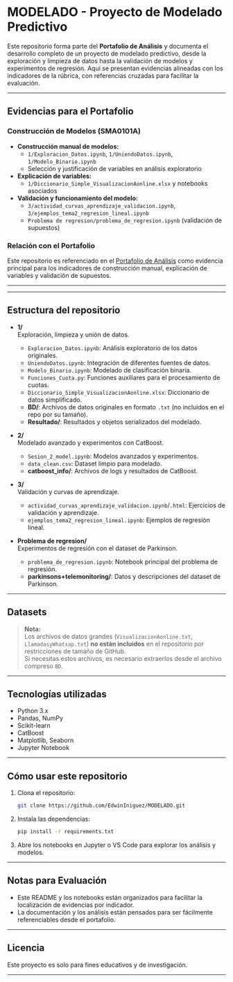 
# MODELADO - Proyecto de Modelado Predictivo

Este repositorio forma parte del **Portafolio de Análisis** y documenta el desarrollo completo de un proyecto de modelado predictivo, desde la exploración y limpieza de datos hasta la validación de modelos y experimentos de regresión. Aquí se presentan evidencias alineadas con los indicadores de la rúbrica, con referencias cruzadas para facilitar la evaluación.

---

## Evidencias para el Portafolio

### Construcción de Modelos (SMA0101A)
- **Construcción manual de modelos:**
  - `1/Exploracion_Datos.ipynb`, `1/UniendoDatos.ipynb`, `1/Modelo_Binario.ipynb`
  - Selección y justificación de variables en análisis exploratorio
- **Explicación de variables:**
  - `1/Diccionario_Simple_VisualizacionAonline.xlsx` y notebooks asociados
- **Validación y funcionamiento del modelo:**
  - `3/actividad_curvas_aprendizaje_validacion.ipynb`, `3/ejemplos_tema2_regresion_lineal.ipynb`
  - `Problema de regresion/problema_de_regresion.ipynb` (validación de supuestos)

### Relación con el Portafolio
Este repositorio es referenciado en el [Portafolio de Análisis](../TC3006C.101-Portafolio-Analisis/README.md) como evidencia principal para los indicadores de construcción manual, explicación de variables y validación de supuestos.

---

---

## Estructura del repositorio

- **1/**  
  Exploración, limpieza y unión de datos.  
  - `Exploracion_Datos.ipynb`: Análisis exploratorio de los datos originales.
  - `UniendoDatos.ipynb`: Integración de diferentes fuentes de datos.
  - `Modelo_Binario.ipynb`: Modelado de clasificación binaria.
  - `Funciones_Cuota.py`: Funciones auxiliares para el procesamiento de cuotas.
  - `Diccionario_Simple_VisualizacionAonline.xlsx`: Diccionario de datos simplificado.
  - **BD/**: Archivos de datos originales en formato `.txt` (no incluidos en el repo por su tamaño).
  - **Resultado/**: Resultados y objetos serializados del modelado.

- **2/**  
  Modelado avanzado y experimentos con CatBoost.
  - `Sesion_2_model.ipynb`: Modelos avanzados y experimentos.
  - `data_clean.csv`: Dataset limpio para modelado.
  - **catboost_info/**: Archivos de logs y resultados de CatBoost.

- **3/**  
  Validación y curvas de aprendizaje.
  - `actividad_curvas_aprendizaje_validacion.ipynb`/`.html`: Ejercicios de validación y aprendizaje.
  - `ejemplos_tema2_regresion_lineal.ipynb`: Ejemplos de regresión lineal.

- **Problema de regresion/**  
  Experimentos de regresión con el dataset de Parkinson.
  - `problema_de_regresion.ipynb`: Notebook principal del problema de regresión.
  - **parkinsons+telemonitoring/**: Datos y descripciones del dataset de Parkinson.

---

## Datasets

> **Nota:**  
> Los archivos de datos grandes (`VisualizacionAonline.txt`, `LlamadasyWhatsap.txt`) **no están incluidos** en el repositorio por restricciones de tamaño de GitHub.  
> Si necesitas estos archivos, es necesario extraerlos desde el archivo compreso `BD`.

---

## Tecnologías utilizadas

- Python 3.x
- Pandas, NumPy
- Scikit-learn
- CatBoost
- Matplotlib, Seaborn
- Jupyter Notebook

---

## Cómo usar este repositorio

1. Clona el repositorio:
   ```bash
   git clone https://github.com/EdwinIniguez/MODELADO.git
   ```
2. Instala las dependencias:
   ```bash
   pip install -r requirements.txt
   ```
3. Abre los notebooks en Jupyter o VS Code para explorar los análisis y modelos.

---

## Notas para Evaluación
- Este README y los notebooks están organizados para facilitar la localización de evidencias por indicador.
- La documentación y los análisis están pensados para ser fácilmente referenciables desde el portafolio.

---
## Licencia

Este proyecto es solo para fines educativos y de investigación.

---
